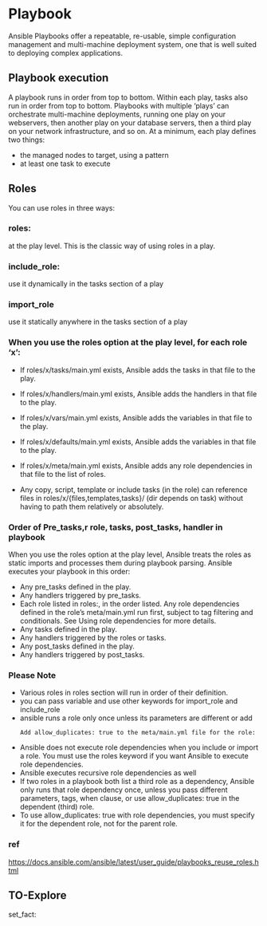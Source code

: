 # Playbook
Ansible Playbooks offer a repeatable, re-usable, simple configuration management and multi-machine deployment system, one that is well suited to deploying complex applications.
## Playbook execution
A playbook runs in order from top to bottom. Within each play, tasks also run in order from top to bottom. Playbooks with multiple ‘plays’ can orchestrate multi-machine deployments, running one play on your webservers, then another play on your database servers, then a third play on your network infrastructure, and so on. At a minimum, each play defines two things:

- the managed nodes to target, using a pattern
- at least one task to execute

## Roles
You can use roles in three ways:

### roles:
 at the play level. This is the classic way of using roles in a play.

### include_role:
use it dynamically in the tasks section of a play 

### import_role
use it statically anywhere in the tasks section of a play 

### When you use the roles option at the play level, for each role ‘x’:

- If roles/x/tasks/main.yml exists, Ansible adds the tasks in that file to the play.

- If roles/x/handlers/main.yml exists, Ansible adds the handlers in that file to the play.

- If roles/x/vars/main.yml exists, Ansible adds the variables in that file to the play.

- If roles/x/defaults/main.yml exists, Ansible adds the variables in that file to the play.

- If roles/x/meta/main.yml exists, Ansible adds any role dependencies in that file to the list of roles.

- Any copy, script, template or include tasks (in the role) can reference files in roles/x/{files,templates,tasks}/ (dir depends on task) without having to path them relatively or absolutely.

### Order of Pre_tasks,r role, tasks, post_tasks, handler in playbook
When you use the roles option at the play level, Ansible treats the roles as static imports and processes them during playbook parsing. Ansible executes your playbook in this order:

- Any pre_tasks defined in the play.
- Any handlers triggered by pre_tasks.
- Each role listed in roles:, in the order listed. Any role dependencies defined in the role’s meta/main.yml run first, subject to tag filtering and conditionals. See Using role dependencies for more details.
- Any tasks defined in the play.
- Any handlers triggered by the roles or tasks.
- Any post_tasks defined in the play.
- Any handlers triggered by post_tasks.

### Please Note
- Various roles in roles section will run in order of their definition.
- you can pass variable and use other keywords for import_role and include_role
- ansible runs a role only once unless its parameters are different or add 
  ```
  Add allow_duplicates: true to the meta/main.yml file for the role:
  ```
-  Ansible does not execute role dependencies when you include or import a role. You must use the roles keyword if you want Ansible to execute role dependencies.
- Ansible executes recursive role dependencies as well
- If two roles in a playbook both list a third role as a dependency, Ansible only runs that role dependency once, unless you pass different parameters, tags, when clause, or use allow_duplicates: true in the dependent (third) role. 
- To use allow_duplicates: true with role dependencies, you must specify it for the dependent role, not for the parent role. 

### ref 
https://docs.ansible.com/ansible/latest/user_guide/playbooks_reuse_roles.html
## TO-Explore
set_fact: 
